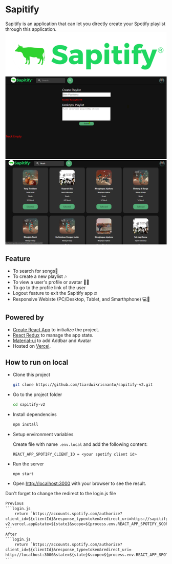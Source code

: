# Sapitify
Sapitify is an application that can let you directly create your Spotify playlist through this application.
![sapitifylogo](./src/image/sapitifycrop.png)
![ui_awal](./src/image/ui_awal.png)
![ui_awal](./src/image/ui_search.png)

## Feature 

- To search for songs🎵
- To create a new playlist 🎶
- To view a user's profile or avatar 🧑👧
- To go to the profile link of the user 
- Logout feature to exit the Sapitify app 🔚
- Responsive Webiste (PC/Desktop, Tablet, and Smarthphone) 💻📱


## Powered by

- [Create React App](https://create-react-app.dev/) to initialize the project.
- [React Redux](https://react-redux.js.org/) to manage the app state.
- [Material-ui](https://mui.com/) to add Addbar and Avatar
- Hosted on [Vercel](https://vercel.com/).

## How to run on local

- Clone this project

    ```bash
    git clone https://github.com/tiardwikrisnanto/sapitify-v2.git
    ```

- Go to the project folder

    ```bash
    cd sapitify-v2
    ```

- Install dependencies

    ```bash
    npm install
    ```

- Setup environment variables

    Create file with name `.env.local` and add the following content:

    ```env
    REACT_APP_SPOTIFY_CLIENT_ID = <your spotify client id>
    ```

- Run the server

    ```bash
    npm start
    ```

- Open <http://localhost:3000> with your browser to see the result.


Don't forget to change the redirect to the login.js file

    Previous
    ```login.js
        return `https://accounts.spotify.com/authorize?client_id=${clientId}&response_type=token&redirect_uri=https://sapitify-v2.vercel.app&state=${state}&scope=${process.env.REACT_APP_SPOTIFY_SCOPE}`;
    ```
    After
    ```login.js
        return `https://accounts.spotify.com/authorize?client_id=${clientId}&response_type=token&redirect_uri= http://localhost:3000&state=${state}&scope=${process.env.REACT_APP_SPOTIFY_SCOPE}`;
    ```
